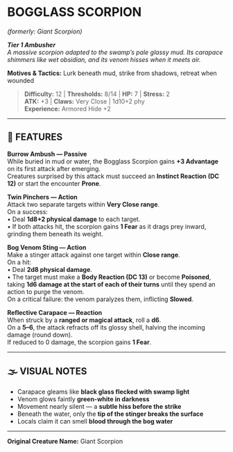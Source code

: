# BOGGLASS SCORPION  
*(formerly: Giant Scorpion)*

***Tier 1 Ambusher***  
*A massive scorpion adapted to the swamp’s pale glassy mud. Its carapace shimmers like wet obsidian, and its venom hisses when it meets air.*

**Motives & Tactics:** Lurk beneath mud, strike from shadows, retreat when wounded

> **Difficulty:** 12 | **Thresholds:** 8/14 | **HP:** 7 | **Stress:** 2  
> **ATK:** +3 | **Claws:** Very Close | 1d10+2 phy  
> **Experience:** Armored Hide +2

---

## 🦂 FEATURES

**Burrow Ambush — Passive**  
While buried in mud or water, the Bogglass Scorpion gains **+3 Advantage** on its first attack after emerging.  
Creatures surprised by this attack must succeed an **Instinct Reaction (DC 12)** or start the encounter **Prone**.

**Twin Pinchers — Action**  
Attack two separate targets within **Very Close range**.  
On a success:  
• Deal **1d8+2 physical damage** to each target.  
• If both attacks hit, the scorpion gains **1 Fear** as it drags prey inward, grinding them beneath its weight.

**Bog Venom Sting — Action**  
Make a stinger attack against one target within **Close range**.  
On a hit:  
• Deal **2d8 physical damage**.  
• The target must make a **Body Reaction (DC 13)** or become **Poisoned**, taking **1d6 damage at the start of each of their turns** until they spend an action to purge the venom.  
On a critical failure: the venom paralyzes them, inflicting **Slowed**.

**Reflective Carapace — Reaction**  
When struck by a **ranged or magical attack**, roll a **d6**.  
On a **5–6**, the attack refracts off its glossy shell, halving the incoming damage (round down).  
If reduced to 0 damage, the scorpion gains **1 Fear**.

---

## 🌫️ VISUAL NOTES  
- Carapace gleams like **black glass flecked with swamp light**  
- Venom glows faintly **green-white in darkness**  
- Movement nearly silent — a **subtle hiss before the strike**  
- Beneath the water, only the **tip of the stinger breaks the surface**  
- Locals claim it can smell **blood through the bog water**

---

**Original Creature Name:** Giant Scorpion
